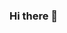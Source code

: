 ### Hi there 👋

<!--
**KeithEvansK/KeithEvansK** is a ✨ _special_ ✨ repository because its `README.md` (this file) appears on your GitHub profile.

<p align="center">

Hi

___

Welcome
